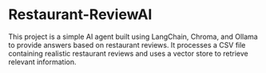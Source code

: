 # Restaurant-ReviewAI
This project is a simple AI agent built using LangChain, Chroma, and Ollama to provide answers based on restaurant reviews. It processes a CSV file containing realistic restaurant reviews and uses a vector store to retrieve relevant information.
